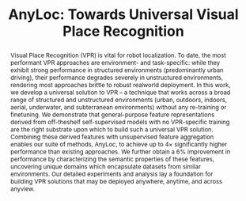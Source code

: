 ---
layout: project-page-new
title: "AnyLoc: Towards Universal Visual Place Recognition"
authors:
  - name: Nikhil Keetha∗
    sup: 1
  - name: Avneesh Mishra∗
    sup: 2
  - name: Jay Karhade*
    sup: 1
  - name: Krishna Murthy Jatavallabhula
    sup: 3
  - name: Sebastian Scherer
    sup: 1
  - name: Madhava Krishna
    sup: 2
  - name: Sourav Garg
    sup: 4
affiliations:
  - name: Carnegie Mellon University
    link: https://www.ri.cmu.edu/
    sup: 1
  - name: IIIT Hyderabad, India
    link: https://robotics.iiit.ac.in
    sup: 2
  - name: CSAIL, Massachusetts Institute of Technology, USA
    link: https://www.csail.mit.edu/
    sup: 3
  - name: University of Adelaide
    link: https://www.adelaide.edu.au/aiml/
    sup: 4
permalink: /publications/2024/Nikhil_AnyLoc/
abstract: "Visual Place Recognition (VPR) is vital for robot localization. To date, the most performant VPR approaches are environment- and task-specific: while they exhibit strong performance in structured environments (predominantly urban driving), their performance degrades severely in unstructured environments, rendering most approaches brittle to robust realworld deployment. In this work, we develop a universal solution to VPR – a technique that works across a broad range of
structured and unstructured environments (urban, outdoors, indoors, aerial, underwater, and subterranean environments) without any re-training or finetuning. We demonstrate that general-purpose feature representations derived from off-theshelf self-supervised models with no VPR-specific training are the right substrate upon which to build such a universal VPR solution. Combining these derived features with unsupervised
feature aggregation enables our suite of methods, AnyLoc, to achieve up to 4× significantly higher performance than existing approaches. We further obtain a 6% improvement in performance by characterizing the semantic properties of these features, uncovering unique domains which encapsulate datasets from similar environments. Our detailed experiments
and analysis lay a foundation for building VPR solutions that may be deployed anywhere, anytime, and across anyview."
project_page: https://anyloc.github.io/
paper: https://arxiv.org/pdf/2308.00688.pdf
code: https://github.com/AnyLoc/AnyLoc
#supplement: https://clipgraphs.github.io/static/pdfs/Supplementary.pdf
video: https://www.youtube.com/watch?v=ITo8rMInatk&feature=youtu.be
iframe: https://www.youtube.com/embed/ITo8rMInatk
demo: https://anyloc.github.io/#interactive_demo

---